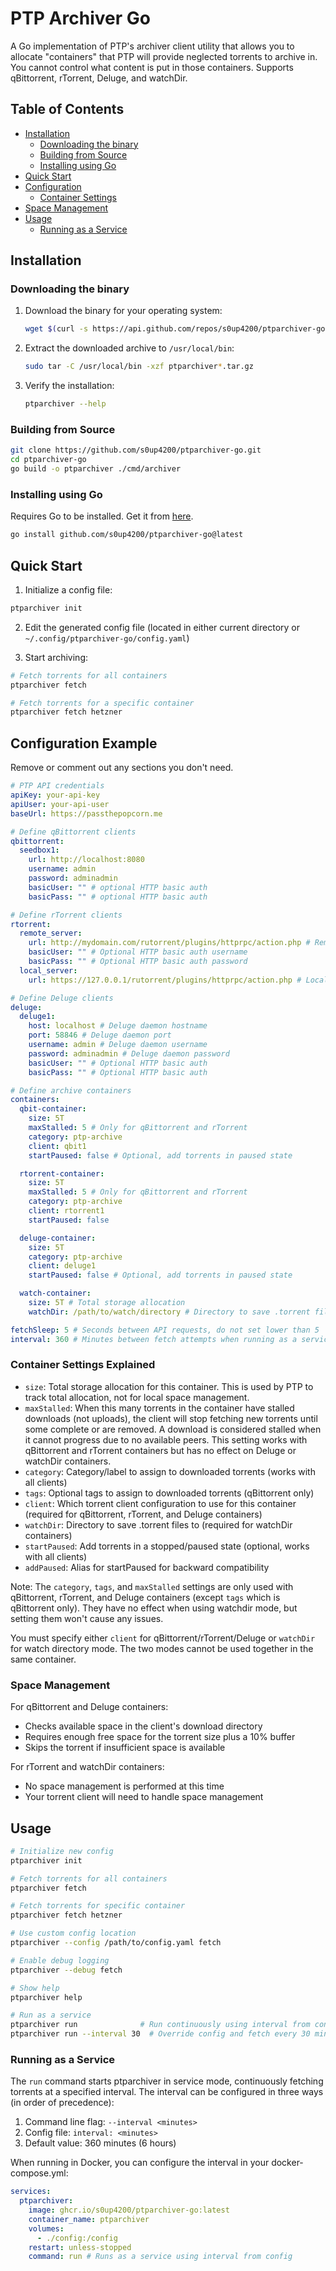 # PTP Archiver Go

A Go implementation of PTP's archiver client utility that allows you to allocate "containers" that PTP will provide neglected torrents to archive in. You cannot control what content is put in those containers. Supports qBittorrent, rTorrent, Deluge, and watchDir.

## Table of Contents

- [Installation](#installation)
  - [Downloading the binary](#downloading-the-binary)
  - [Building from Source](#building-from-source)
  - [Installing using Go](#installing-using-go)
- [Quick Start](#quick-start)
- [Configuration](#configuration-example)
  - [Container Settings](#container-settings-explained)
- [Space Management](#space-management)
- [Usage](#usage)
  - [Running as a Service](#running-as-a-service)

## Installation

### Downloading the binary

1. Download the binary for your operating system:

   ```bash
   wget $(curl -s https://api.github.com/repos/s0up4200/ptparchiver-go/releases/latest | grep download | grep linux_x86_64 | cut -d\" -f4)
   ```

2. Extract the downloaded archive to `/usr/local/bin`:

   ```bash
   sudo tar -C /usr/local/bin -xzf ptparchiver*.tar.gz
   ```

3. Verify the installation:
   ```bash
   ptparchiver --help
   ```

### Building from Source

```bash
git clone https://github.com/s0up4200/ptparchiver-go.git
cd ptparchiver-go
go build -o ptparchiver ./cmd/archiver
```

### Installing using Go

Requires Go to be installed. Get it from [here](https://go.dev/dl/).

```bash
go install github.com/s0up4200/ptparchiver-go@latest
```

## Quick Start

1. Initialize a config file:

```bash
ptparchiver init
```

2. Edit the generated config file (located in either current directory or `~/.config/ptparchiver-go/config.yaml`)

3. Start archiving:

```bash
# Fetch torrents for all containers
ptparchiver fetch

# Fetch torrents for a specific container
ptparchiver fetch hetzner
```

## Configuration Example

Remove or comment out any sections you don't need.

```yaml
# PTP API credentials
apiKey: your-api-key
apiUser: your-api-user
baseUrl: https://passthepopcorn.me

# Define qBittorrent clients
qbittorrent:
  seedbox1:
    url: http://localhost:8080
    username: admin
    password: adminadmin
    basicUser: "" # optional HTTP basic auth
    basicPass: "" # optional HTTP basic auth

# Define rTorrent clients
rtorrent:
  remote_server:
    url: http://mydomain.com/rutorrent/plugins/httprpc/action.php # Remote ruTorrent XMLRPC endpoint
    basicUser: "" # Optional HTTP basic auth username
    basicPass: "" # Optional HTTP basic auth password
  local_server:
    url: https://127.0.0.1/rutorrent/plugins/httprpc/action.php # Local ruTorrent XMLRPC endpoint

# Define Deluge clients
deluge:
  deluge1:
    host: localhost # Deluge daemon hostname
    port: 58846 # Deluge daemon port
    username: admin # Deluge daemon username
    password: adminadmin # Deluge daemon password
    basicUser: "" # Optional HTTP basic auth
    basicPass: "" # Optional HTTP basic auth

# Define archive containers
containers:
  qbit-container:
    size: 5T
    maxStalled: 5 # Only for qBittorrent and rTorrent
    category: ptp-archive
    client: qbit1
    startPaused: false # Optional, add torrents in paused state

  rtorrent-container:
    size: 5T
    maxStalled: 5 # Only for qBittorrent and rTorrent
    category: ptp-archive
    client: rtorrent1
    startPaused: false

  deluge-container:
    size: 5T
    category: ptp-archive
    client: deluge1
    startPaused: false # Optional, add torrents in paused state

  watch-container:
    size: 5T # Total storage allocation
    watchDir: /path/to/watch/directory # Directory to save .torrent files to

fetchSleep: 5 # Seconds between API requests, do not set lower than 5
interval: 360 # Minutes between fetch attempts when running as a service (default: 6 hours)
```

### Container Settings Explained

- `size`: Total storage allocation for this container. This is used by PTP to track total allocation, not for local space management.
- `maxStalled`: When this many torrents in the container have stalled downloads (not uploads), the client will stop fetching new torrents until some complete or are removed. A download is considered stalled when it cannot progress due to no available peers. This setting works with qBittorrent and rTorrent containers but has no effect on Deluge or watchDir containers.
- `category`: Category/label to assign to downloaded torrents (works with all clients)
- `tags`: Optional tags to assign to downloaded torrents (qBittorrent only)
- `client`: Which torrent client configuration to use for this container (required for qBittorrent, rTorrent, and Deluge containers)
- `watchDir`: Directory to save .torrent files to (required for watchDir containers)
- `startPaused`: Add torrents in a stopped/paused state (optional, works with all clients)
- `addPaused`: Alias for startPaused for backward compatibility

Note: The `category`, `tags`, and `maxStalled` settings are only used with qBittorrent, rTorrent, and Deluge containers (except `tags` which is qBittorrent only). They have no effect when using watchdir mode, but setting them won't cause any issues.

You must specify either `client` for qBittorrent/rTorrent/Deluge or `watchDir` for watch directory mode. The two modes cannot be used together in the same container.

### Space Management

For qBittorrent and Deluge containers:

- Checks available space in the client's download directory
- Requires enough free space for the torrent size plus a 10% buffer
- Skips the torrent if insufficient space is available

For rTorrent and watchDir containers:

- No space management is performed at this time
- Your torrent client will need to handle space management

## Usage

```bash
# Initialize new config
ptparchiver init

# Fetch torrents for all containers
ptparchiver fetch

# Fetch torrents for specific container
ptparchiver fetch hetzner

# Use custom config location
ptparchiver --config /path/to/config.yaml fetch

# Enable debug logging
ptparchiver --debug fetch

# Show help
ptparchiver help

# Run as a service
ptparchiver run              # Run continuously using interval from config (default: 6 hours)
ptparchiver run --interval 30  # Override config and fetch every 30 minutes
```

### Running as a Service

The `run` command starts ptparchiver in service mode, continuously fetching torrents at a specified interval. The interval can be configured in three ways (in order of precedence):

1. Command line flag: `--interval <minutes>`
2. Config file: `interval: <minutes>`
3. Default value: 360 minutes (6 hours)

When running in Docker, you can configure the interval in your docker-compose.yml:

```yaml
services:
  ptparchiver:
    image: ghcr.io/s0up4200/ptparchiver-go:latest
    container_name: ptparchiver
    volumes:
      - ./config:/config
    restart: unless-stopped
    command: run # Runs as a service using interval from config
```
